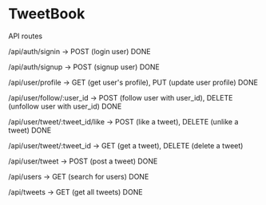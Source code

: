 # TweetBook

API routes

/api/auth/signin -> POST (login user) DONE

/api/auth/signup -> POST (signup user) DONE

/api/user/profile -> GET (get user's profile), PUT (update user profile) DONE

/api/user/follow/:user_id -> POST (follow user with user_id), DELETE (unfollow user with user_id) DONE

/api/user/tweet/:tweet_id/like -> POST (like a tweet), DELETE (unlike a tweet) DONE

/api/user/tweet/:tweet_id -> GET (get a tweet), DELETE (delete a tweet)

/api/user/tweet -> POST (post a tweet) DONE

/api/users -> GET (search for users) DONE

/api/tweets -> GET (get all tweets) DONE
